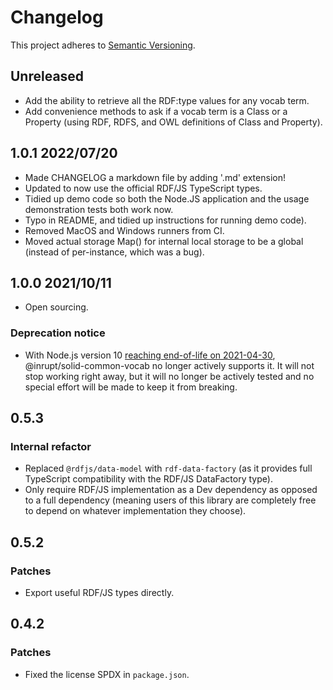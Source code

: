 # Changelog

This project adheres to [Semantic Versioning](http://semver.org/spec/v2.0.0.html).

## Unreleased

- Add the ability to retrieve all the RDF:type values for any vocab term.
- Add convenience methods to ask if a vocab term is a Class or a Property (using
  RDF, RDFS, and OWL definitions of Class and Property).

## 1.0.1 2022/07/20

- Made CHANGELOG a markdown file by adding '.md' extension!
- Updated to now use the official RDF/JS TypeScript types.
- Tidied up demo code so both the Node.JS application and the usage
  demonstration tests both work now.
- Typo in README, and tidied up instructions for running demo code).
- Removed MacOS and Windows runners from CI.
- Moved actual storage Map() for internal local storage to be a global (instead
  of per-instance, which was a bug).

## 1.0.0 2021/10/11

- Open sourcing.

### Deprecation notice

- With Node.js version 10 [reaching end-of-life on
  2021-04-30](https://github.com/nodejs/Release),
  @inrupt/solid-common-vocab no longer actively supports it. It will not
  stop working right away, but it will no longer be actively tested and no
  special effort will be made to keep it from breaking.

## 0.5.3

### Internal refactor

- Replaced `@rdfjs/data-model` with `rdf-data-factory` (as it provides full
TypeScript compatibility with the RDF/JS DataFactory type).
- Only require RDF/JS implementation as a Dev dependency as opposed to a full
dependency (meaning users of this library are completely free to depend on
whatever implementation they choose).

## 0.5.2

### Patches

- Export useful RDF/JS types directly.

## 0.4.2

### Patches

- Fixed the license SPDX in `package.json`.